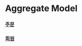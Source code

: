 # Aggregate Model

### [주문](https://github.com/PROJECT-KEYBIT/SERVER/tree/main/docs/domain/order)

### [회원](https://github.com/PROJECT-KEYBIT/SERVER/tree/main/docs/domain/member)
